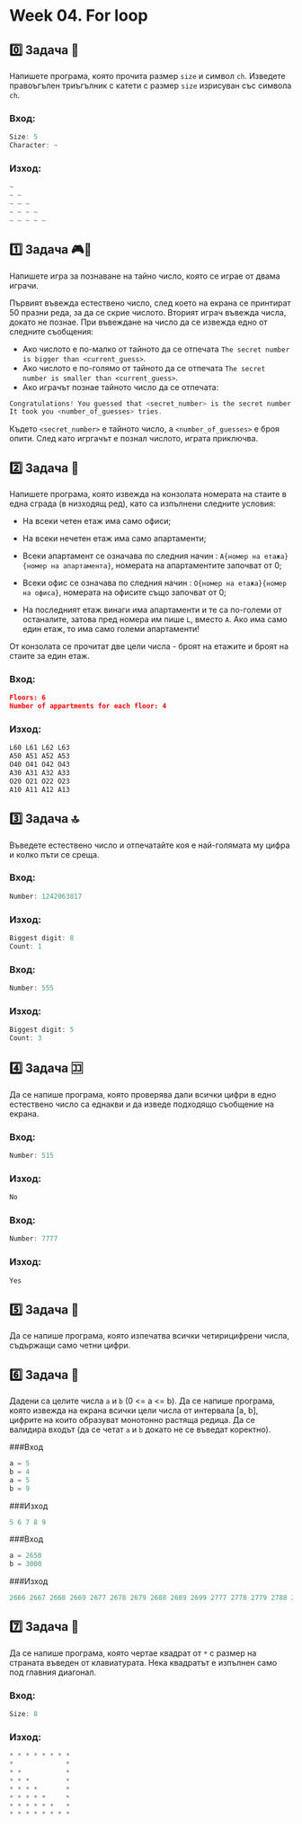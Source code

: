 # Week 04. For loop

## :zero: Задача :triangular_ruler:
Напишете програма, която прочита размер `size` и символ `ch`.
Изведете правоъгълен триъгълник с катети с размер `size` изрисуван със символа `ch`.


### Вход:
```C++
Size: 5
Character: ~
```

### Изход:
```C++
~
~ ~
~ ~ ~
~ ~ ~ ~
~ ~ ~ ~ ~
```

## :one: Задача :video_game::dart:
Напишете игра за познаване на тайно число, която се играе от двама играчи.

Първият въвежда естествено число, след което на екрана се принтират 50 празни реда, за да се скрие числото.
Вторият играч въвежда числа, докато не познае. При въвеждане на число да се извежда едно от следните съобщения:

- Ако числото е по-малко от тайното да се отпечата `The secret number is bigger than <current_guess>`.
- Ако числото е по-голямо от тайното да се отпечата `The secret number is smaller than <current_guess>`.
- Ако играчът познае тайното число да се отпечата:
```C++
Congratulations! You guessed that <secret_number> is the secret number. 
It took you <number_of_guesses> tries.
```
Където `<secret_number>` е тайното число, а `<number_of_guesses>` е броя опити. 
След като игргачът е познал числото, играта приключва.
## :two: Задача :office:
Напишете програма, която извежда на конзолата номерата на стаите в една сграда (в низходящ ред), като са изпълнени следните условия:

- На всеки четен етаж има само офиси;

- На всеки нечетен етаж има само апартаменти;

- Всеки апартамент се означава по следния начин : `А{номер на етажа}{номер на апартамента}`, номерата на апартаментите започват от 0;

- Всеки офис се означава по следния начин : `О{номер на етажа}{номер на офиса}`, номерата на офисите също започват от 0;

- На последният етаж винаги има апартаменти и те са по-големи от останалите, затова пред номера им пише `L`, вместо `А`. Ако има само един етаж, то има само големи апартаменти!

От конзолата се прочитат две цели числа - броят на етажите и броят на стаите за един етаж.

### Вход:
```json
Floors: 6
Number of appartments for each floor: 4
```

### Изход:
```C++
L60 L61 L62 L63 
A50 A51 A52 A53 
O40 O41 O42 O43 
A30 A31 A32 A33 
O20 O21 O22 O23 
A10 A11 A12 A13
```
## :three: Задача :top:
Въведете естествено число и отпечатайте коя е най-голямата му цифра и колко пъти се среща.

### Вход:
```C++
Number: 1242063817
```

### Изход:
```C++
Biggest digit: 8
Count: 1
```

### Вход:
```C++
Number: 555
```

### Изход:
```C++
Biggest digit: 5
Count: 3
```
## :four: Задача :koko:
Да се напише програма, която проверява дали всички цифри в едно естествено число са еднакви и да изведе подходящо съобщение на екрана.

### Вход:
```C++
Number: 515
```

### Изход:
```C++
No
```

### Вход:
```C++
Number: 7777
```

### Изход:
```C++
Yes
```

## :five: Задача :1234:
Да се напише програма, която изпечатва всички четирицифрени числа, съдържащи само четни цифри.


## :six: Задача :signal_strength:
Дадени са целите числа `a` и `b` (0 <= а <= b). 
Да се напише програма, която извежда на екрана всички цели числа от интервала [a, b], 
цифрите на които образуват монотонно растяща редица. Да се валидира входът 
(да се четат `a` и `b` докато не се въведат коректно).

###Вход
```C++
a = 5
b = 4
a = 5
b = 9
```

###Изход
```C++
5 6 7 8 9
```

###Вход
```C++
a = 2650
b = 3000
```

###Изход
```C++
2666 2667 2668 2669 2677 2678 2679 2688 2689 2699 2777 2778 2779 2788 2789 2799 2888 2889 2899 2999
```

## :seven: Задача :black_square_button:
Да се напише програма, която чертае квадрат от `*` с размер на страната въведен от клавиатурата. Нека квадратът е изпълнен само под главния диагонал.


### Вход:
```C++
Size: 8
```

### Изход:
```C++
* * * * * * * * 
*             *
* *           *
* * *         *
* * * *       *
* * * * *     *
* * * * * *   *
* * * * * * * *
```